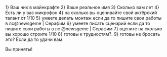 1} Ваш ник в майнкрафте
2} Ваше реальное имя 
3} Сколько вам лет
4}Есть ли у вас микрофон
4} на сколько вы оценивайте свой актёрский талант от 1/10
5} умеете делать монтаж если да то пишите свои работы в лс@newsgeme | Серафим
6} умеете писать сценарий если да то пишите свои работы в лс @newsgeme | Серафим
7} оцените на сколько вы хорошо строите 1/10
8} готовы к трудностям?.
9} готовы не бросать это? Если да то удачи вам.




Вы приняты!
